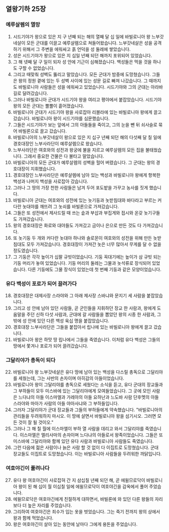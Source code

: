 ## 열왕기하 25장

### 예루살렘의 멸망
1. 시드기야가 왕으로 있은 지 구 년째 되는 해의 열째 달 십 일에 바빌로니아 왕 느부갓네살이 모든 군대를 이끌고 예루살렘으로 쳐들어왔습니다. 느부갓네살은 성을 공격하기 위해서 그 주변을 에워싸고 흙 언덕을 성 둘레에 쌓았습니다.
2. 성은 시드기야가 왕으로 있은 지 십일 년째 되던 해까지 포위되어 있었습니다.
3. 그 해 넷째 달 구 일이 되자 성 안에 기근이 심해졌습니다. 백성들은 먹을 것을 하나도 구할 수 없었습니다.
4. 그리고 때맞춰 성벽도 뚫리고 말았습니다. 모든 군대가 밤중에 도망쳤습니다. 그들은 왕의 정원 곁에 있는 두 성벽 사이에 있는 성문 길로 빠져 나갔습니다. 그 때까지도 바빌로니아 사람들은 성을 에워싸고 있었습니다. 시드기야와 그의 군대는 아라바 길로 달려갔습니다.
5. 그러나 바빌로니아 군대가 시드기야 왕을 여리고 평야에서 붙잡았습니다. 시드기야 왕의 모든 군대는 뿔뿔이 흩어졌습니다.
6. 바빌로니아 군대가 시드기야 왕을 사로잡아 리블라에 있는 바빌로니아 왕에게 끌고 갔습니다. 바빌로니아 왕이 시드기야를 심문했습니다.
7. 그들은 시드기야가 보는 앞에서 그의 아들들을 죽이고, 그의 눈을 뺀 뒤 쇠사슬로 묶어 바빌론으로 끌고 갔습니다.
8. 바빌로니아의 느부갓네살이 왕으로 있은 지 십구 년째 되던 해의 다섯째 달 칠 일에 경호대장인 느부사라단이 예루살렘으로 왔습니다.
9. 느부사라단은 여호와의 성전과 왕궁에 불을 지르고 예루살렘의 모든 집을 불태웠습니다. 그래서 중요한 건물은 다 불타고 말았습니다.
10. 바빌로니아의 모든 군대가 예루살렘의 성벽을 헐어 버렸습니다. 그 군대는 왕의 경호대장이 지휘했습니다.
11. 경호대장인 느부사라단은 예루살렘에 남아 있는 백성과 바빌로니아 왕에게 항복한 백성과 나머지 백성을 사로잡아 갔습니다.
12. 그러나 그 땅의 가장 천한 사람들은 남겨 두어 포도밭을 가꾸고 농사를 짓게 했습니다.
13. 바빌로니아 군대는 여호와의 성전에 있는 놋기둥과 놋받침대와 바다라고 부르는 커다란 놋대야를 깨뜨려 그 놋쇠를 바빌론으로 가져갔습니다.
14. 그들은 또 성전에서 제사드릴 때 쓰는 솥과 부삽과 부집게와 접시와 온갖 놋기구들도 가져갔습니다.
15. 왕의 경호대장은 화로와 대야들도 가져갔고 금이나 은으로 만든 것도 다 가져갔습니다.
16. 또 놋기둥 두 개와 커다란 놋대야 하나와 솔로몬이 여호와의 성전을 위해 만든 놋받침대도 모두 가져갔습니다. 경호대장이 가져간 놋은 너무 많아서 무게를 달 수 없을 정도였습니다.
17. 그 기둥은 각각 높이가 십팔 규빗이었습니다. 기둥 꼭대기에는 높이가 삼 규빗 되는 기둥 머리가 놓여 있었습니다. 기둥 머리의 둘레는 그물과 놋석류로 장식되어 있었습니다. 다른 기둥에도 그물 장식이 있었는데 첫 번째 기둥과 같은 모양이었습니다.
### 유다 백성이 포로가 되어 끌려가다
18. 경호대장은 대제사장 스라야와 그 아래 제사장 스바냐와 문지기 세 사람을 붙잡았습니다.
19. 그리고 성 안에 남아 있던 사람들, 곧 군인들을 지휘하던 장교 한 사람과, 왕에게 도움말을 주던 신하 다섯 사람과, 군대에 갈 사람들을 뽑았던 왕의 시종 한 사람과, 그 밖에 성 안에 있던 다른 백성 육십 명을 붙잡았습니다.
20. 경호대장 느부사라단은 그들을 붙잡아서 립나에 있는 바빌로니아 왕에게 끌고 갔습니다.
21. 바빌로니아 왕은 하맛 땅 립나에서 그들을 죽였습니다. 이처럼 유다 백성은 그들의 땅에서 쫓겨나 포로가 되어 끌려갔습니다.
### 그달리야가 총독이 되다
22. 바빌로니아 왕 느부갓네살은 유다 땅에 남아 있는 백성을 다스릴 총독으로 그달리야를 세웠는데, 그는 사반의 손자이며 아히감의 아들이었습니다.
23. 바빌로니아 왕이 그달리야를 총독으로 세웠다는 소식을 듣고, 유다 군대의 장교들과 그 부하들이 모두 미스바에 있는 그달리야에게 모여들었습니다. 그 곳에 모인 사람은 느다냐의 아들 이스마엘과 가레아의 아들 요하난과 느도바 사람 단후멧의 아들 스라야와 마아가 사람의 아들 야아사냐와 그 부하들입니다.
24. 그러자 그달리야가 군대 장교들과 그들의 부하들에게 약속했습니다. "바빌로니아의 관리들을 두려워하지 마시오. 이 땅에 살면서 바빌로니아 왕을 섬기시오. 그러면 모든 것이 잘 될 것이오."
25. 그러나 그 해 칠 월에 이스마엘이 부하 열 사람을 데리고 와서 그달리야를 죽였습니다. 이스마엘은 엘리사마의 손자이며 느다냐의 아들로서 왕족이었습니다. 그들은 또 미스바에 그달리야와 함께 있던 유다 사람과 바빌로니아 사람들도 죽였습니다.
26. 그런 다음에 젊은 사람이나 늙은 사람 할 것 없이 다 이집트로 도망쳤습니다. 군대 장교들도 이집트로 도망쳤습니다. 이는 바빌로니아 사람들을 두려워한 까닭입니다.
### 여호야긴이 풀려나다
27. 유다 왕 여호야긴이 사로잡혀 간 지 삼십칠 년째 되던 해, 곧 에윌므로닥이 바빌로니아 왕이 된 해 십이 월 이십칠 일에 에윌므로닥이 여호야긴을 감옥에서 풀어 주었습니다.
28. 에윌므로닥은 여호야긴에게 친절하게 대하면서, 바빌론에 와 있던 다른 왕들의 자리보다 더 높은 자리를 주었습니다.
29. 그리하여 여호야긴은 죄수가 입는 옷을 벗었습니다. 그는 죽기 전까지 왕의 상에서 왕과 함께 먹었습니다.
30. 왕은 여호야긴이 살아 있는 동안에 날마다 그에게 용돈을 주었습니다.